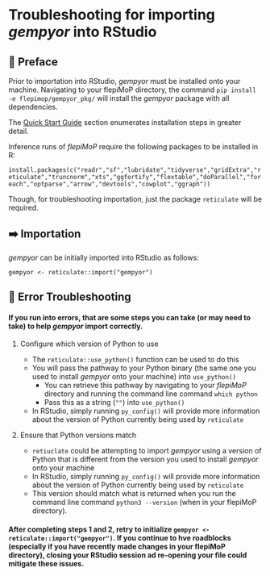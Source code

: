 # Troubleshooting for importing *gempyor* into RStudio

## 📖 Preface

Prior to importation into RStudio, *gempyor* must be installed onto your machine. Navigating to your flepiMoP directory, the command ```pip install -e flepimop/gempyor_pkg/``` will install the *gempyor* package with all dependencies. 

The [Quick Start Guide](https://iddynamics.gitbook.io/flepimop/how-to-run/quick-start-guide) section enumerates installation steps in greater detail.

Inference runs of *flepiMoP* require the following packages to be installed in R:

```install.packages(c("readr","sf","lubridate","tidyverse","gridExtra","reticulate","truncnorm","xts","ggfortify","flextable","doParallel","foreach","optparse","arrow","devtools","cowplot","ggraph"))```

Though, for troubleshooting importation, just the package ```reticulate``` will be required.

## ➡️ Importation

*gempyor* can be initially imported into RStudio as follows:

```gempyor <- reticulate::import("gempyor")```

## 🚧 Error Troubleshooting

#### If you run into errors, that are some steps you can take (or may need to take) to help *gempyor* import correctly.

1. Configure which version of Python to use
    - The ```reticulate::use_python()``` function can be used to do this
    - You will pass the pathway to your Python binary (the same one you used to install *gempyor* onto your machine) into ```use_python()```
        - You can retrieve this pathway by navigating to your *flepiMoP* directory and running the command line command ```which python```
        - Pass this as a string (```""```) into ```use_python()```
    - In RStudio, simply running ```py_config()``` will provide more information about the version of Python currently being used by ```reticulate```


2. Ensure that Python versions match
    - ```retiuclate``` could be attempting to import *gempyor* using a version of Python that is different from the version you used to install *gempyor* onto your machine
    - In RStudio, simply running ```py_config()``` will provide more information about the version of Python currently being used by ```reticulate```
    -  This version should match what is returned when you run the command line command ```python3 --version``` (when in your flepiMoP directory).

#### After completing steps 1 and 2, retry to initialize ```gempyor <- reticulate::import("gempyor")```. If you continue to hve roadblocks (**especially** if you have recently made changes in your flepiMoP directory), closing your RStudio session ad re-opening your file could mitigate these issues. 